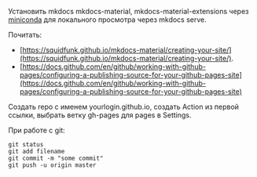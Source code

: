 Установить mkdocs mkdocs-material, mkdocs-material-extensions через [miniconda](/work/miniconda/) для локального просмотра через mkdocs serve.

Почитать:

* [https://squidfunk.github.io/mkdocs-material/creating-your-site/](https://squidfunk.github.io/mkdocs-material/creating-your-site/).
* [https://docs.github.com/en/github/working-with-github-pages/configuring-a-publishing-source-for-your-github-pages-site](https://docs.github.com/en/github/working-with-github-pages/configuring-a-publishing-source-for-your-github-pages-site)

Создать repo с именем yourlogin.github.io, создать Action из первой ссылки, выбрать ветку gh-pages для pages в Settings.

При работе с git:
```text
git status
git add filename
git commit -m "some commit"
git push -u origin master
```
